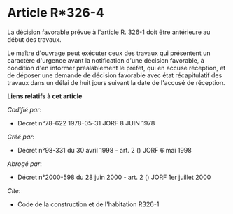 # Article R*326-4

La décision favorable prévue à l'article R. 326-1 doit être antérieure au début des travaux.

Le maître d'ouvrage peut exécuter ceux des travaux qui présentent un caractère d'urgence avant la notification d'une décision
favorable, à condition d'en informer préalablement le préfet, qui en accuse réception, et de déposer une demande de décision
favorable avec état récapitulatif des travaux dans un délai de huit jours suivant la date de l'accusé de réception.

**Liens relatifs à cet article**

_Codifié par_:

  - Décret n°78-622 1978-05-31 JORF 8 JUIN 1978

_Créé par_:

  - Décret n°98-331 du 30 avril 1998 - art. 2 () JORF 6 mai 1998

_Abrogé par_:

  - Décret n°2000-598 du 28 juin 2000 - art. 2 () JORF 1er juillet 2000

_Cite_:

  - Code de la construction et de l'habitation R326-1
